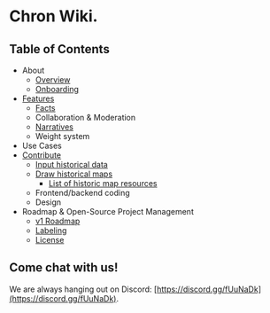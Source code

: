 # Chron Wiki.

## Table of Contents

- About
  - [Overview](project/overview.md)
  - [Onboarding](project/onboarding.md)
- [Features](project/features.md)
  - [Facts](project/facts.md)
  - Collaboration & Moderation
  - [Narratives](project/narratives.md)
  - Weight system
- Use Cases
- [Contribute](./contribute/index.md)
  - [Input historical data](./contribute/input_historical_data.md)
  - [Draw historical maps](./contribute/draw_historical_maps.md)
    - [List of historic map resources](https://docs.google.com/document/d/16VRnTbky9e9FsBZ9H9JlnpvoaQQbquDte8APCQQ8cS8/edit)
  - Frontend/backend coding
  - Design
- Roadmap & Open-Source Project Management
  - [v1 Roadmap](./project/v1_roadmap.md)
  - [Labeling](./project/labeling.md)
  - [License](./project/licenses.md)

## Come chat with us!

We are always hanging out on Discord: [https://discord.gg/fUuNaDk](https://discord.gg/fUuNaDk).

